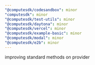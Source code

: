 ```yaml
---
"@computesdk/codesandbox": minor
"computesdk": minor
"@computesdk/test-utils": minor
"@computesdk/daytona": minor
"@computesdk/vercel": minor
"@computesdk/example-basic": minor
"@computesdk/modal": minor
"@computesdk/e2b": minor
---
```


improving standard methods on provider
